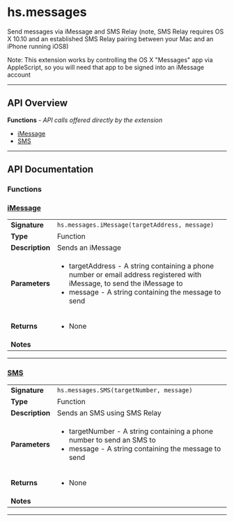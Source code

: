 # hs.messages

Send messages via iMessage and SMS Relay (note, SMS Relay requires OS X 10.10 and an established SMS Relay pairing between your Mac and an iPhone running iOS8)

Note: This extension works by controlling the OS X "Messages" app via AppleScript, so you will need that app to be signed into an iMessage account

---

## API Overview
**Functions** - _API calls offered directly by the extension_
 * [iMessage](#imessage)
 * [SMS](#sms)


---

## API Documentation

### Functions


### [iMessage](#imessage)

|                                             |                                                                                     |
| --------------------------------------------|-------------------------------------------------------------------------------------|
| **Signature**                               | `hs.messages.iMessage(targetAddress, message)`                                                                    |
| **Type**                                    | Function                                                                     |
| **Description**                             | Sends an iMessage                                                                     |
| **Parameters**                              | <ul><li>targetAddress - A string containing a phone number or email address registered with iMessage, to send the iMessage to</li><li>message - A string containing the message to send</li></ul> |
| **Returns**                                 | <ul><li>None</li></ul>          |
| **Notes**                                   | <ul></ul>                |

---

### [SMS](#sms)

|                                             |                                                                                     |
| --------------------------------------------|-------------------------------------------------------------------------------------|
| **Signature**                               | `hs.messages.SMS(targetNumber, message)`                                                                    |
| **Type**                                    | Function                                                                     |
| **Description**                             | Sends an SMS using SMS Relay                                                                     |
| **Parameters**                              | <ul><li>targetNumber - A string containing a phone number to send an SMS to</li><li>message - A string containing the message to send</li></ul> |
| **Returns**                                 | <ul><li>None</li></ul>          |
| **Notes**                                   | <ul></ul>                |

---
